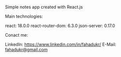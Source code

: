 
Simple notes app created with React.js

Main technologies:

react: 18.0.0
react-router-dom: 6.3.0
json-server: 0.17.0

Conact me:

LinkedIn: https://www.linkedin.com/in/fahadukr/
E-Mail: fahadukr@gmail.com